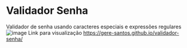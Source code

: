 # Validador Senha
Validador de senha usando caracteres especiais e expressões regulares
![image](https://user-images.githubusercontent.com/97447723/168713193-414784f7-54aa-43cb-a9cd-58e96f96edfc.png)
Link para visualização https://gere-santos.github.io/validador-senha/

